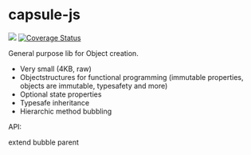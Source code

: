 # capsule-js
![](https://travis-ci.org/eimfach/capsule-js.svg?branch=master)
[![Coverage Status](https://coveralls.io/repos/eimfach/capsule-js/badge.svg?branch=master)](https://coveralls.io/r/eimfach/capsule-js?branch=master)

General purpose lib for Object creation.

- Very small (4KB, raw)
- Objectstructures for functional programming (immutable properties, objects are immutable, typesafety and more)
- Optional state properties
- Typesafe inheritance
- Hierarchic method bubbling

API:

extend
bubble
parent
